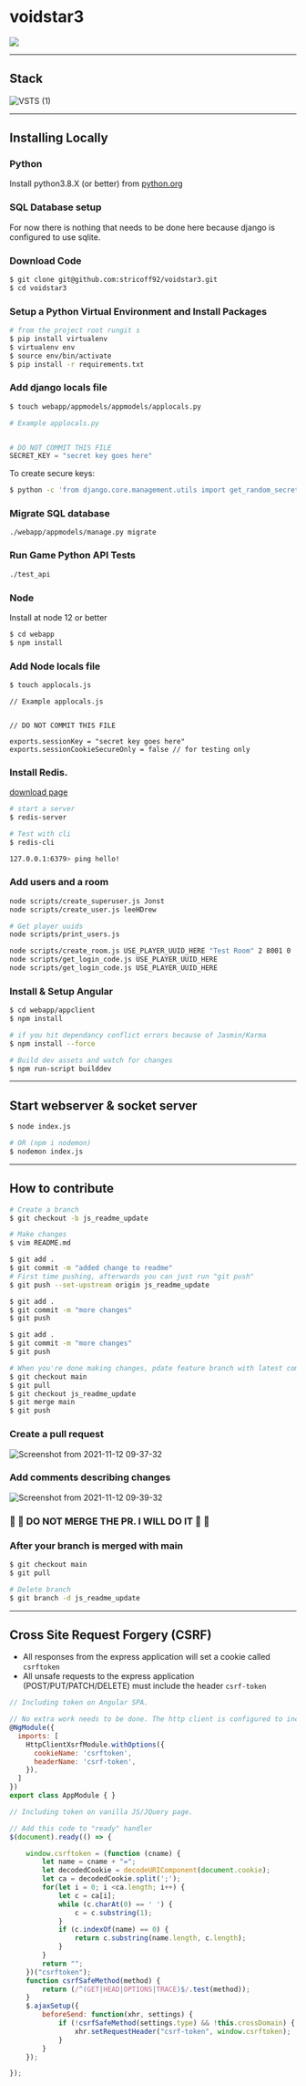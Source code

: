 # voidstar3


![](https://media3.giphy.com/media/3FjEPbKqEPhPpmC8uY/giphy.gif?cid=ecf05e47mhdcyehw2x36vt8rt3rsohj4gf8f0d1dim455am2&rid=giphy.gif&ct=g)


<hr>

## Stack

![VSTS (1)](https://user-images.githubusercontent.com/20848221/141389162-c5eafebc-eac0-47b1-a110-c0262ff9d8e4.jpg)

<hr>

## Installing Locally


### Python

Install python3.8.X (or better) from <a href="https://www.python.org" target="_blank">python.org</a>


### SQL Database setup
For now there is nothing that needs to be done here because django is configured to use sqlite.


### Download Code
```bash
$ git clone git@github.com:stricoff92/voidstar3.git
$ cd voidstar3
```


### Setup a Python Virtual Environment and Install Packages
```bash
# from the project root rungit s
$ pip install virtualenv
$ virtualenv env
$ source env/bin/activate
$ pip install -r requirements.txt
```

### Add django locals file
```bash
$ touch webapp/appmodels/appmodels/applocals.py
```
```python
# Example applocals.py


# DO NOT COMMIT THIS FILE
SECRET_KEY = "secret key goes here"
```
To create secure keys:
```bash
$ python -c 'from django.core.management.utils import get_random_secret_key; print(get_random_secret_key())'
```

### Migrate SQL database
```
./webapp/appmodels/manage.py migrate

```

### Run Game Python API Tests
```bash
./test_api
```


### Node

Install at node 12 or better

```bash
$ cd webapp
$ npm install
```
### Add Node locals file
```bash
$ touch applocals.js
```
```node
// Example applocals.js


// DO NOT COMMIT THIS FILE

exports.sessionKey = "secret key goes here"
exports.sessionCookieSecureOnly = false // for testing only

```

### Install Redis.

<a href="https://redis.io/download">download page</a>
```bash
# start a server
$ redis-server

# Test with cli
$ redis-cli

127.0.0.1:6379> ping hello!

```


### Add users and a room

```bash
node scripts/create_superuser.js Jonst
node scripts/create_user.js leeHDrew

# Get player uuids
node scripts/print_users.js

node scripts/create_room.js USE_PLAYER_UUID_HERE "Test Room" 2 8001 0
node scripts/get_login_code.js USE_PLAYER_UUID_HERE
node scripts/get_login_code.js USE_PLAYER_UUID_HERE
```

### Install & Setup Angular

```bash
$ cd webapp/appclient
$ npm install

# if you hit dependancy conflict errors because of Jasmin/Karma
$ npm install --force

# Build dev assets and watch for changes
$ npm run-script builddev
```


<hr>

## Start webserver & socket server

```bash
$ node index.js

# OR (npm i nodemon)
$ nodemon index.js
```

<hr>

## How to contribute

```bash
# Create a branch
$ git checkout -b js_readme_update

# Make changes
$ vim README.md

$ git add .
$ git commit -m "added change to readme"
# First time pushing, afterwards you can just run "git push"
$ git push --set-upstream origin js_readme_update

$ git add .
$ git commit -m "more changes"
$ git push

$ git add .
$ git commit -m "more changes"
$ git push

# When you're done making changes, pdate feature branch with latest commits from master
$ git checkout main
$ git pull
$ git checkout js_readme_update
$ git merge main
$ git push
```

### Create a pull request

![Screenshot from 2021-11-12 09-37-32](https://user-images.githubusercontent.com/20848221/141484910-aacbdc3f-f9e4-47bd-acfb-591d00a3df46.png)

### Add comments describing changes

![Screenshot from 2021-11-12 09-39-32](https://user-images.githubusercontent.com/20848221/141484954-35dfd211-e6bf-4477-bdfa-8358a8103046.png)

### 🛑 🚨 DO NOT MERGE THE PR. I WILL DO IT 🚨 🛑

### After your branch is merged with main

```bash
$ git checkout main
$ git pull

# Delete branch
$ git branch -d js_readme_update
```

<hr>

## Cross Site Request Forgery (CSRF)
 - All responses from the express application will set a cookie called `csrftoken`
 - All unsafe requests to the express application (POST/PUT/PATCH/DELETE) must include the header `csrf-token`

```js
// Including token on Angular SPA.

// No extra work needs to be done. The http client is configured to include the token.
@NgModule({
  imports: [
    HttpClientXsrfModule.withOptions({
      cookieName: 'csrftoken',
      headerName: 'csrf-token',
    }),
  ]
})
export class AppModule { }
```

```js
// Including token on vanilla JS/JQuery page.

// Add this code to "ready" handler
$(document).ready(() => {

    window.csrftoken = (function (cname) {
        let name = cname + "=";
        let decodedCookie = decodeURIComponent(document.cookie);
        let ca = decodedCookie.split(';');
        for(let i = 0; i <ca.length; i++) {
            let c = ca[i];
            while (c.charAt(0) == ' ') {
                c = c.substring(1);
            }
            if (c.indexOf(name) == 0) {
                return c.substring(name.length, c.length);
            }
        }
        return "";
    })("csrftoken");
    function csrfSafeMethod(method) {
        return (/^(GET|HEAD|OPTIONS|TRACE)$/.test(method));
    }
    $.ajaxSetup({
        beforeSend: function(xhr, settings) {
            if (!csrfSafeMethod(settings.type) && !this.crossDomain) {
                xhr.setRequestHeader("csrf-token", window.csrftoken);
            }
        }
    });

});

```


